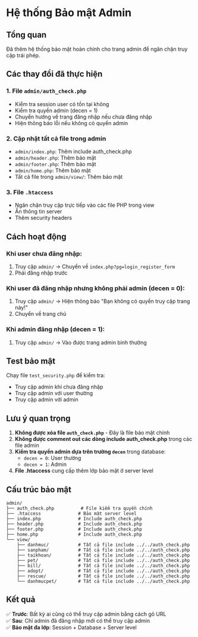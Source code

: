 # Hệ thống Bảo mật Admin

## Tổng quan
Đã thêm hệ thống bảo mật hoàn chỉnh cho trang admin để ngăn chặn truy cập trái phép.

## Các thay đổi đã thực hiện

### 1. File `admin/auth_check.php`
- Kiểm tra session user có tồn tại không
- Kiểm tra quyền admin (decen = 1)
- Chuyển hướng về trang đăng nhập nếu chưa đăng nhập
- Hiện thông báo lỗi nếu không có quyền admin

### 2. Cập nhật tất cả file trong admin
- `admin/index.php`: Thêm include auth_check.php
- `admin/header.php`: Thêm bảo mật
- `admin/footer.php`: Thêm bảo mật  
- `admin/home.php`: Thêm bảo mật
- Tất cả file trong `admin/view/`: Thêm bảo mật

### 3. File `.htaccess`
- Ngăn chặn truy cập trực tiếp vào các file PHP trong view
- Ẩn thông tin server
- Thêm security headers

## Cách hoạt động

### Khi user chưa đăng nhập:
1. Truy cập `admin/` → Chuyển về `index.php?pg=login_register_form`
2. Phải đăng nhập trước

### Khi user đã đăng nhập nhưng không phải admin (decen = 0):
1. Truy cập `admin/` → Hiện thông báo "Bạn không có quyền truy cập trang này!"
2. Chuyển về trang chủ

### Khi admin đăng nhập (decen = 1):
1. Truy cập `admin/` → Vào được trang admin bình thường

## Test bảo mật

Chạy file `test_security.php` để kiểm tra:
- Truy cập admin khi chưa đăng nhập
- Truy cập admin với user thường
- Truy cập admin với admin

## Lưu ý quan trọng

1. **Không được xóa file `auth_check.php`** - Đây là file bảo mật chính
2. **Không được comment out các dòng include auth_check.php** trong các file admin
3. **Kiểm tra quyền admin dựa trên trường `decen`** trong database:
   - `decen = 0`: User thường
   - `decen = 1`: Admin
4. **File .htaccess** cung cấp thêm lớp bảo mật ở server level

## Cấu trúc bảo mật

```
admin/
├── auth_check.php          # File kiểm tra quyền chính
├── .htaccess              # Bảo mật server level
├── index.php              # Include auth_check.php
├── header.php             # Include auth_check.php
├── footer.php             # Include auth_check.php
├── home.php               # Include auth_check.php
└── view/
    ├── danhmuc/           # Tất cả file include ../../auth_check.php
    ├── sanpham/           # Tất cả file include ../../auth_check.php
    ├── taikhoan/          # Tất cả file include ../../auth_check.php
    ├── pet/               # Tất cả file include ../../auth_check.php
    ├── bill/              # Tất cả file include ../../auth_check.php
    ├── adopt/             # Tất cả file include ../../auth_check.php
    ├── rescue/            # Tất cả file include ../../auth_check.php
    └── danhmucpet/        # Tất cả file include ../../auth_check.php
```

## Kết quả

✅ **Trước**: Bất kỳ ai cũng có thể truy cập admin bằng cách gõ URL  
✅ **Sau**: Chỉ admin đã đăng nhập mới có thể truy cập admin  
✅ **Bảo mật đa lớp**: Session + Database + Server level
